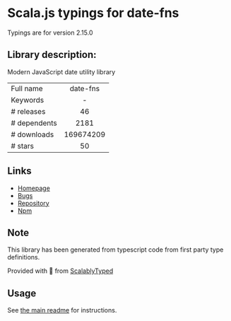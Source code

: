 
# Scala.js typings for date-fns

Typings are for version 2.15.0

## Library description:
Modern JavaScript date utility library

|                    |                 |
| ------------------ | :-------------: |
| Full name          | date-fns |
| Keywords           | - |
| # releases         | 46 |
| # dependents       | 2181 |
| # downloads        | 169674209 |
| # stars            | 50 |

## Links
- [Homepage](https://github.com/date-fns/date-fns#readme)
- [Bugs](https://github.com/date-fns/date-fns/issues)
- [Repository](https://github.com/date-fns/date-fns)
- [Npm](https://www.npmjs.com/package/date-fns)
    


## Note
This library has been generated from typescript code from first party type definitions.

Provided with :purple_heart: from [ScalablyTyped](https://github.com/oyvindberg/ScalablyTyped)

## Usage
See [the main readme](../../readme.md) for instructions.


